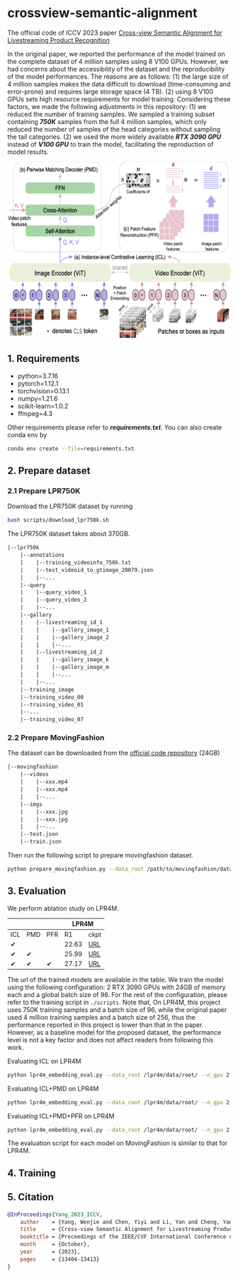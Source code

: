 # crossview-semantic-alignment

The official code of ICCV 2023 paper
[Cross-view Semantic Alignment for Livestreaming Product Recognition](https://openaccess.thecvf.com/content/ICCV2023/html/Yang_Cross-view_Semantic_Alignment_for_Livestreaming_Product_Recognition_ICCV_2023_paper.html)

In the original paper, we reported the performance of the model trained on the complete dataset of 4 million samples using 8 V100 GPUs. However, we had concerns about the accessibility of the dataset and the reproducibility of the model performances. The reasons are as follows: (1) the large size of 4 million samples makes the data difficult to download (time-consuming and error-prone) and requires large storage space (4 TB). (2) using 8 V100 GPUs sets high resource requirements for model training. Considering these factors, we made the following adjustments in this repository: (1) we reduced the number of training samples. We sampled a training subset containing ***750K*** samples from the full 4 million samples, which only reduced the number of samples of the head categories without sampling the tail categories. (2) we used the more widely available ***RTX 3090 GPU*** instead of ***V100 GPU*** to train the model, facilitating the reproduction of model results.

<p align="center">
  <img width="600" height="400" src="./images/model.png">
</p>

## 1. Requirements
+ python=3.7.16
+ pytorch=1.12.1
+ torchvision=0.13.1
+ numpy=1.21.6
+ scikit-learn=1.0.2
+ ffmpeg=4.3
  
Other requirements please refer to ***requirements.txt***. You can also create conda env by
```bash
conda env create --file=requirements.txt
```

## 2. Prepare dataset
### 2.1 Prepare LPR750K
Download the LPR750K dataset by running
```bash
bash scripts/download_lpr750k.sh
```
The LPR750K dataset takes about 370GB.
```bash
|--lpr750k
    |--annotations
    |    |--training_videoinfo_750k.txt
    |    |--test_videoid_to_gtimage_20079.json
    |    |--...
    |--query
    |    |--query_video_1
    |    |--query_video_2
    |    |--...
    |--gallery
    |    |--livestreaming_id_1
    |    |    |--gallery_image_1
    |    |    |--gallery_image_2
    |    |    |--...
    |    |--livestreaming_id_2
    |    |    |--gallery_image_k
    |    |    |--gallery_image_m
    |    |    |--...
    |    |--...
    |--training_image
    |--training_video_00
    |--training_video_01
    |--...
    |--training_video_07
```

### 2.2 Prepare MovingFashion
The dataset can be downloaded from the [official code repository](https://github.com/HumaticsLAB/SEAM-Match-RCNN) (24GB)

```bash
|--movingfashion
    |--videos
    |    |--xxx.mp4
    |    |--xxx.mp4
    |    |--...
    |--imgs
    |    |--xxx.jpg
    |    |--xxx.jpg
    |    |--...
    |--test.json
    |--train.json
```
Then run the following script to prepare movingfashion dataset.
```bash
python prepare_movingfashion.py --data_root /path/to/movingfashion/dataset/
```

## 3. Evaluation

We perform ablation study on LPR4M.
<table align="center">
    <thead>
        <tr>
            <th colspan=3></th>
            <th colspan=2>LPR4M</th>
        </tr>
    </thead>
    <tbody>
        <tr>
            <td>ICL</td>
            <td>PMD</td>
            <td>PFR</td>
            <td>R1</td>
            <td>ckpt</td>
        </tr>
        <tr>
          <td>&#10004</td>
          <td></td>
          <td></td>
          <td>22.63</td>
          <td><a href="https://drive.google.com/file/d/1DKJRDzsYAih_LBe2eTaeIF8hK3-J6rnU/view?usp=drive_link">URL</a></td>
        </tr>
        <tr>
          <td>&#10004</td>
          <td>&#10004</td>
          <td></td>
          <td>25.99</td>
          <td><a href="https://drive.google.com/file/d/1X-cNDd8k-0NItx9-8CDqPclaxLQJlk6h/view?usp=drive_link">URL</a></td>
        </tr>
        <tr>
          <td>&#10004</td>
          <td>&#10004</td>
          <td>&#10004</td>
          <td>27.17</td>
          <td><a href="https://drive.google.com/file/d/12Mu1QuVjLs2GbU2e7NcsHMzQJqWMMOmf/view?usp=drive_link">URL</a></td>
        </tr>
    </tbody>
</table>

The url of the trained models are available in the table. 
We train the model using the following configuration: 2 RTX 3090 GPUs with 24GB of memory each and a global batch size of 96. For the rest of the configuration, please refer to the training script in  `./scripts`. Note that, On LPR4M, this project uses 750K training samples and a batch size of 96, while the original paper used 4 million training samples and a batch size of 256, thus the performance reported in this project is lower than that in the paper. However, as a baseline model for the proposed dataset, the performance level is not a key factor and does not affect readers from following this work.

 

Evaluating ICL on LPR4M
```bash
python lpr4m_embedding_eval.py --data_root /lpr4m/data/root/ --n_gpu 2 --sim_header mean_pooling  --one_stage --embedding_sim --ckpt_path /checkpoint/path
```

Evaluating ICL+PMD on LPR4M
```bash
python lpr4m_embedding_eval.py --data_root /lpr4m/data/root/ --n_gpu 2 --sim_header cross_attention --cross_num_hidden_layers 2 --embedding_sim --ckpt_path /checkpoint/path
```

Evaluating ICL+PMD+PFR on LPR4M
```bash
python lpr4m_embedding_eval.py --data_root /lpr4m/data/root/ --n_gpu 2 --sim_header cross_attention --cross_num_hidden_layers 2 --recons_feat --embedding_sim --ckpt_path /checkpoint/path
```
The evaluation script for each model on MovingFashion is similar to that for LPR4M.

## 4. Training
## 5. Citation

```bibtex
@InProceedings{Yang_2023_ICCV,
    author    = {Yang, Wenjie and Chen, Yiyi and Li, Yan and Cheng, Yanhua and Liu, Xudong and Chen, Quan and Li, Han},
    title     = {Cross-view Semantic Alignment for Livestreaming Product Recognition},
    booktitle = {Proceedings of the IEEE/CVF International Conference on Computer Vision (ICCV)},
    month     = {October},
    year      = {2023},
    pages     = {13404-13413}
}
``` 
